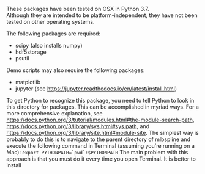 These packages have been tested on OSX in Python 3.7.  
Although they are intended to be platform-independent, they have not been tested on other operating systems.


The following packages are required:
- scipy (also installs numpy)
- hdf5storage
- psutil

Demo scripts may also require the following packages:
- matplotlib
- jupyter (see https://jupyter.readthedocs.io/en/latest/install.html)




To get Python to recognize this package, you need to tell Python to look in this directory for packages.
This can be accomplished in myriad ways.  For a more comprehensive explanation,
see https://docs.python.org/3/tutorial/modules.html#the-module-search-path,
https://docs.python.org/3/library/sys.html#sys.path, and https://docs.python.org/3/library/site.html#module-site.
The simplest way is probably to do this is to navigate to the parent directory of mlbspline and
execute the following command in Terminal (assuming you're running on a Mac): ``export PYTHONPATH=`pwd`:$PYTHONPATH``
The main problem with this approach is that you must do it every time you open Terminal.  It is better to install
